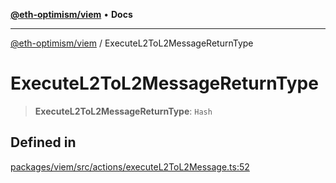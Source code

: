 [**@eth-optimism/viem**](../README.md) • **Docs**

***

[@eth-optimism/viem](../README.md) / ExecuteL2ToL2MessageReturnType

# ExecuteL2ToL2MessageReturnType

> **ExecuteL2ToL2MessageReturnType**: `Hash`

## Defined in

[packages/viem/src/actions/executeL2ToL2Message.ts:52](https://github.com/ethereum-optimism/ecosystem/blob/9f1518a8b470f51e691a3ccf35afc0dba397076b/packages/viem/src/actions/executeL2ToL2Message.ts#L52)
